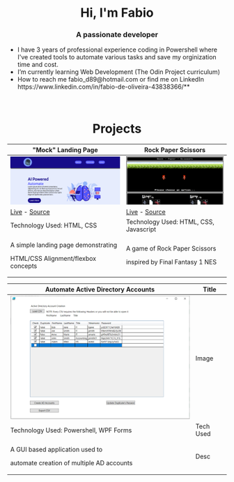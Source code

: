 <h1 align="center">Hi, I'm Fabio</h1>
<h3 align="center">A passionate developer</h3>

<ul>
  <li>I have 3 years of professional experience coding in Powershell where I've created tools to automate various tasks and save my orginization time and cost.</li>
  <li>I’m currently learning Web Development (The Odin Project curriculum)</li>
  <li>How to reach me fabio_d89@hotmail.com or find me on LinkedIn https://www.linkedin.com/in/fabio-de-oliveira-43838366/**</li>
</ul>
<br>

<h1 align="center">Projects</h1>

| "Mock" Landing Page   | Rock Paper Scissors |
| ---                   | ---        |
| <a href="https://github.com/fabiod89/odin-landing-page"><img src="images/landing-page.PNG" width="500" height="auto" ></a>  | <a href="https://github.com/fabiod89/odin-landing-page"><img src="images/rock-paper-scissors.PNG" width="500" height="auto" ></a>         |
| <a href="https://fabiod89.github.io/odin-landing-page/">Live</a> - <a href="https://github.com/fabiod89/odin-landing-page">Source</a>          | <a href="https://fabiod89.github.io/Rock-Paper-Scissors//">Live</a> - <a href="https://github.com/fabiod89/Rock-Paper-Scissors">Source</a>      |
| Technology Used: HTML, CSS       | Technology Used: HTML, CSS, Javascript       |
| <p>A simple landing page demonstrating</p><p>HTML/CSS Alignment/flexbox concepts </p>| <p>A game of Rock Paper Scissors</p><p>inspired by Final Fantasy 1 NES </p>     |

| Automate Active Directory Accounts         | Title         |
| ------------- | ------------- |
| <a href="https://github.com/fabiod89/Create_AD_Accounts_GUI"><img src="images/ad_accounts.png" width="500" height="auto" ></a>         | Image         |
| Technology Used: Powershell, WPF Forms     | Tech Used  |
| <p>A GUI based application used to</p> <p>automate creation of multiple AD accounts</p>          | Desc  |
